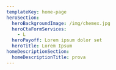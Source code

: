 ```yaml
---
templateKey: home-page
heroSection:
  heroBackgroundImage: /img/chemex.jpg
  heroCtaFormServices:
    - L
  heroPayoff: Lorem ipsum dolor set
  heroTitle: Lorem Ipsum
homeDescriptionSection:
  homeDescriptionTitle: prova
---
```


